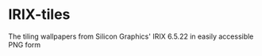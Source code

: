 # IRIX-tiles
The tiling wallpapers from Silicon Graphics' IRIX 6.5.22 in easily accessible PNG form
